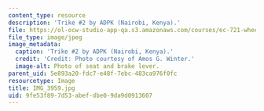 ```yaml
---
content_type: resource
description: 'Trike #2 by ADPK (Nairobi, Kenya).'
file: https://ol-ocw-studio-app-qa.s3.amazonaws.com/courses/ec-721-wheelchair-design-in-developing-countries-spring-2009/9fe53f897d53abefdbe09da9d0913607_IMG_3959.jpg
file_type: image/jpeg
image_metadata:
  caption: 'Trike #2 by ADPK (Nairobi, Kenya).'
  credit: 'Credit: Photo courtesy of Amos G. Winter.'
  image-alt: Photo of seat and brake lever.
parent_uid: 5e893a20-fdc7-e48f-7ebc-483ca976f0fc
resourcetype: Image
title: IMG_3959.jpg
uid: 9fe53f89-7d53-abef-dbe0-9da9d0913607
---
```


